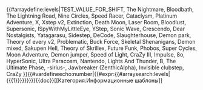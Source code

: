 {{#arraydefine:levels|TEST_VALUE_FOR_SHIFT,
The Nightmare,
Bloodbath,
The Lightning Road,
Nine Circles,
Speed Racer,
Cataclysm,
Platinum Adventure,
X,
Xstep v2,
Extinction,
Death Moon,
Laser Room,
Bloodlust,
Supersonic,
ISpyWithMyLittleEye,
YStep,
Sonic Wave,
Crescendo,
Dear Nostalgists,
Yatagarasu,
Sidestep,
DeCode,
Slaughterhouse,
Demon park,
Theory of every v2,
Problematic,
Buck Force,
Skeletal Shenanigans,
Demon mixed,
Sakupen Hell,
Theory of Skrillex,
Future Funk,
Phobos,
Super Cycles,
Moon Adventure,
Demon jumper,
Speed of Light,
CraZy III,
Impulse,
8o,
HyperSonic,
Ultra Paracosm,
Nantendo,
Lights And Thunder,
B,
The Ultimate Phase,
-sirius-,
Jawbreaker (ZenthicAlpha),
Invisible clubstep,
CraZy
}}{{#vardefineecho:number|{{#expr:{{#arraysearch:levels|{{{1}}}}}}}}}<noinclude>{{doc}}[[Категория:Информационные шаблоны]]</noinclude>